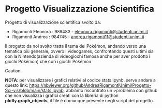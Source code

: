 # Progetto Visualizzazione Scientifica

Progetto di visualizzazione scientifica svolto da: 

 - Rigamonti Eleonora : 989483 - eleonora.rigamonti@studenti.unimi.it
 - Rigamonti Andrea : 984745 - andrea.rigamonti11@studenti.unimi.it

Il progetto da noi svolto tratta il tema dei Pokémon, andando verso una tematica più generale, ovvero i videogames, confrontando questi ultimi 
sia con la Nintendo(azienda di videogiochi famosa anche per aver prodotto i giochi Pokémon) che con i giochi Pokémon
> [!CAUTION]
><b>NOTA</b>: per visualizzare i grafici relativi al codice stats.ipynb, serve andare a questo link: https://nbviewer.org/github/AndreaRigamontiUnimi/Progetto-Sci-vis/blob/main/stats.ipynb, abbiamo riscontrato un >problema con github che non visualizza i grafici creati con la libreria di python <b>plotly.graph_objects</b>, il file è comunque presente negli script del progetto.

